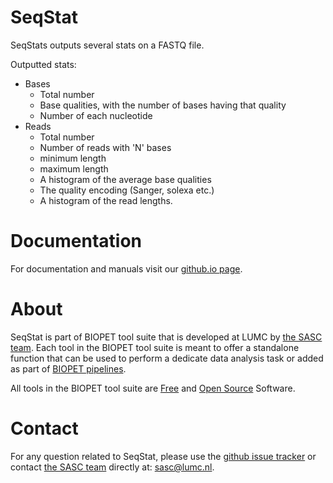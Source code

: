 # SeqStat


SeqStats outputs several stats on a FASTQ file.

Outputted stats:

- Bases
   - Total number
   - Base qualities, with the number of bases having that quality
   - Number of each nucleotide
- Reads
   - Total number
   - Number of reads with 'N' bases
   - minimum length
   - maximum length
   - A histogram of the average base qualities
   - The quality encoding (Sanger, solexa etc.)
   - A histogram of the read lengths.
    

# Documentation

For documentation and manuals visit our [github.io page](https://biopet.github.io/seqstat).

# About


SeqStat is part of BIOPET tool suite that is developed at LUMC by [the SASC team](http://sasc.lumc.nl/).
Each tool in the BIOPET tool suite is meant to offer a standalone function that can be used to perform a
dedicate data analysis task or added as part of [BIOPET pipelines](http://biopet-docs.readthedocs.io/en/latest/).

All tools in the BIOPET tool suite are [Free](https://www.gnu.org/philosophy/free-sw.html) and
[Open Source](https://opensource.org/osd) Software.
    

# Contact


<p>
  <!-- Obscure e-mail address for spammers -->
For any question related to SeqStat, please use the
<a href='https://github.com/biopet/seqstat/issues'>github issue tracker</a>
or contact
 <a href='http://sasc.lumc.nl/'>the SASC team</a> directly at: <a href='&#109;&#97;&#105;&#108;&#116;&#111;&#58;&#115;&#97;&#115;&#99;&#64;&#108;&#117;&#109;&#99;&#46;&#110;&#108;'>
&#115;&#97;&#115;&#99;&#64;&#108;&#117;&#109;&#99;&#46;&#110;&#108;</a>.
</p>

     

